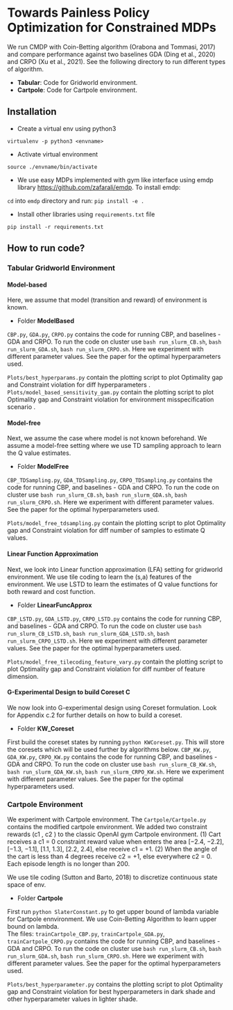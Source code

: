 # Towards Painless Policy Optimization for Constrained MDPs

We run CMDP with Coin-Betting algorithm (Orabona and Tommasi, 2017) and compare performance against two baselines GDA (Ding et al., 2020) and CRPO (Xu et al., 2021).
See the following directory to run different types of algorithm.

* **Tabular**: Code for Gridworld environment.
* **Cartpole**: Code for Cartpole environment.

## Installation
* Create a virtual env using python3

`virtualenv -p python3 <envname>`

* Activate virtual environment

`source ./envname/bin/activate`

* We use easy MDPs implemented with gym like interface using 
emdp library <https://github.com/zafarali/emdp>. To install emdp:

`cd` into `emdp` directory and run:
`pip install -e .`
* Install other libraries using `requirements.txt` file

`pip install -r requirements.txt`

## How to run code?

### Tabular Gridworld Environment

#### Model-based
Here, we assume that model (transition and reward) of environment is known.
* Folder **ModelBased**

`CBP.py`, `GDA.py`, `CRPO.py` contains the code for running CBP, and baselines - GDA and CRPO.
To run the code on cluster use `bash run_slurm_CB.sh`, `bash run_slurm_GDA.sh`, `bash run_slurm_CRPO.sh`. Here we experiment with different parameter values.
See the paper for the optimal hyperparameters used.

`Plots/best_hyperparams.py` contain the plotting script to plot Optimality gap and Constraint violation for diff hyperparameters .
`Plots/model_based_sensitivity_gam.py` contain the plotting script to plot Optimality gap and Constraint violation for environment misspecification scenario .

#### Model-free
Next, we assume the case where model is not known beforehand. We assume a model-free setting where we use TD sampling approach to learn the Q value estimates.
* Folder **ModelFree**

`CBP_TDSampling.py`, `GDA_TDSampling.py`, `CRPO_TDSampling.py` contains the code for running CBP, and baselines - GDA and CRPO.
To run the code on cluster use `bash run_slurm_CB.sh`, `bash run_slurm_GDA.sh`, `bash run_slurm_CRPO.sh`. Here we experiment with different parameter values.
See the paper for the optimal hyperparameters used.

`Plots/model_free_tdsampling.py` contain the plotting script to plot Optimality gap and Constraint violation for diff number of samples to estimate Q values.

#### Linear Function Approximation
Next, we look into Linear function approximation (LFA) setting for gridworld environment. We use tile coding to learn the (s,a) features of the environment.
We use LSTD to learn the estimates of Q value functions for both reward and cost function.
* Folder **LinearFuncApprox**

`CBP_LSTD.py`, `GDA_LSTD.py`, `CRPO_LSTD.py` contains the code for running CBP, and baselines - GDA and CRPO.
To run the code on cluster use `bash run_slurm_CB_LSTD.sh`, `bash run_slurm_GDA_LSTD.sh`, `bash run_slurm_CRPO_LSTD.sh`. Here we experiment with different parameter values.
See the paper for the optimal hyperparameters used.

`Plots/model_free_tilecoding_feature_vary.py` contain the plotting script to plot Optimality gap and Constraint violation for diff number of feature dimension.

#### G-Experimental Design to build Coreset C
We now look into G-experimental design using Coreset formulation. Look for Appendix c.2 for further details on how to build a coreset.
* Folder **KW_Coreset**

First build the coreset states by running `python KWCoreset.py`. This will store the coresets which will be used further by algorithms below. 
`CBP_KW.py`, `GDA_KW.py`, `CRPO_KW.py` contains the code for running CBP, and baselines - GDA and CRPO.
To run the code on cluster use `bash run_slurm_CB_KW.sh`, `bash run_slurm_GDA_KW.sh`, `bash run_slurm_CRPO_KW.sh`. Here we experiment with different parameter values.
See the paper for the optimal hyperparameters used.

### Cartpole Environment
We experiment with Cartpole environment. The `Cartpole/Cartpole.py` contains the modified cartpole environment.
We added two constraint rewards (c1 , c2 ) to the classic OpenAI gym Cartpole environment.
(1) Cart receives a c1 = 0 constraint reward value when enters the area [−2.4, −2.2], [−1.3, −1.1], [1.1, 1.3], [2.2, 2.4], else receive c1 = +1.
(2) When the angle of the cart is less than 4 degrees receive c2 = +1, else everywhere c2 = 0. Each episode length is no longer than 200.

We use tile coding (Sutton and Barto, 2018) to discretize continuous state space of env.
* Folder **Cartpole**

First run `python SlaterConstant.py` to get upper bound of lambda variable for Cartpole ennvironment. We use Coin-Betting Algorithm to learn upper bound on lambda.  
The files: `trainCartpole_CBP.py`, `trainCartpole_GDA.py`, `trainCartpole_CRPO.py` contains the code for running CBP, and baselines - GDA and CRPO.
To run the code on cluster use `bash run_slurm_CB.sh`, `bash run_slurm_GDA.sh`, `bash run_slurm_CRPO.sh`. Here we experiment with different parameter values.
See the paper for the optimal hyperparameters used.

`Plots/best_hyperparameter.py` contains the plotting script to plot Optimality gap and Constraint violation for best hyperparameters in dark shade and other hyperparameter values in lighter shade.




